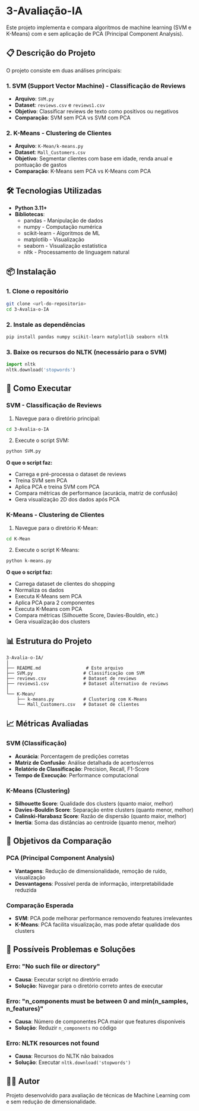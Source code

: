 # 3-Avaliação-IA

Este projeto implementa e compara algoritmos de machine learning (SVM e K-Means) com e sem aplicação de PCA (Principal Component Analysis).

## 📋 Descrição do Projeto

O projeto consiste em duas análises principais:

### 1. SVM (Support Vector Machine) - Classificação de Reviews
- **Arquivo**: `SVM.py`
- **Dataset**: `reviews.csv` e `reviews1.csv`
- **Objetivo**: Classificar reviews de texto como positivos ou negativos
- **Comparação**: SVM sem PCA vs SVM com PCA

### 2. K-Means - Clustering de Clientes
- **Arquivo**: `K-Mean/k-means.py`
- **Dataset**: `Mall_Customers.csv`
- **Objetivo**: Segmentar clientes com base em idade, renda anual e pontuação de gastos
- **Comparação**: K-Means sem PCA vs K-Means com PCA

## 🛠️ Tecnologias Utilizadas

- **Python 3.11+**
- **Bibliotecas**:
  - pandas - Manipulação de dados
  - numpy - Computação numérica
  - scikit-learn - Algoritmos de ML
  - matplotlib - Visualização
  - seaborn - Visualização estatística
  - nltk - Processamento de linguagem natural

## 📦 Instalação

### 1. Clone o repositório
```bash
git clone <url-do-repositorio>
cd 3-Avalia-o-IA
```

### 2. Instale as dependências
```bash
pip install pandas numpy scikit-learn matplotlib seaborn nltk
```

### 3. Baixe os recursos do NLTK (necessário para o SVM)
```python
import nltk
nltk.download('stopwords')
```

## 🚀 Como Executar

### SVM - Classificação de Reviews

1. Navegue para o diretório principal:
```bash
cd 3-Avalia-o-IA
```

2. Execute o script SVM:
```bash
python SVM.py
```

**O que o script faz:**
- Carrega e pré-processa o dataset de reviews
- Treina SVM sem PCA
- Aplica PCA e treina SVM com PCA
- Compara métricas de performance (acurácia, matriz de confusão)
- Gera visualização 2D dos dados após PCA

### K-Means - Clustering de Clientes

1. Navegue para o diretório K-Mean:
```bash
cd K-Mean
```

2. Execute o script K-Means:
```bash
python k-means.py
```

**O que o script faz:**
- Carrega dataset de clientes do shopping
- Normaliza os dados
- Executa K-Means sem PCA
- Aplica PCA para 2 componentes
- Executa K-Means com PCA
- Compara métricas (Silhouette Score, Davies-Bouldin, etc.)
- Gera visualização dos clusters

## 📊 Estrutura do Projeto

```
3-Avalia-o-IA/
│
├── README.md                 # Este arquivo
├── SVM.py                   # Classificação com SVM
├── reviews.csv              # Dataset de reviews
├── reviews1.csv             # Dataset alternativo de reviews
│
└── K-Mean/
    ├── k-means.py           # Clustering com K-Means
    └── Mall_Customers.csv   # Dataset de clientes
```

## 📈 Métricas Avaliadas

### SVM (Classificação)
- **Acurácia**: Porcentagem de predições corretas
- **Matriz de Confusão**: Análise detalhada de acertos/erros
- **Relatório de Classificação**: Precision, Recall, F1-Score
- **Tempo de Execução**: Performance computacional

### K-Means (Clustering)
- **Silhouette Score**: Qualidade dos clusters (quanto maior, melhor)
- **Davies-Bouldin Score**: Separação entre clusters (quanto menor, melhor)
- **Calinski-Harabasz Score**: Razão de dispersão (quanto maior, melhor)
- **Inertia**: Soma das distâncias ao centroide (quanto menor, melhor)

## 🎯 Objetivos da Comparação

### PCA (Principal Component Analysis)
- **Vantagens**: Redução de dimensionalidade, remoção de ruído, visualização
- **Desvantagens**: Possível perda de informação, interpretabilidade reduzida

### Comparação Esperada
- **SVM**: PCA pode melhorar performance removendo features irrelevantes
- **K-Means**: PCA facilita visualização, mas pode afetar qualidade dos clusters

## 🔧 Possíveis Problemas e Soluções

### Erro: "No such file or directory"
- **Causa**: Executar script no diretório errado
- **Solução**: Navegar para o diretório correto antes de executar

### Erro: "n_components must be between 0 and min(n_samples, n_features)"
- **Causa**: Número de componentes PCA maior que features disponíveis
- **Solução**: Reduzir `n_components` no código

### Erro: NLTK resources not found
- **Causa**: Recursos do NLTK não baixados
- **Solução**: Executar `nltk.download('stopwords')`

## 👨‍💻 Autor

Projeto desenvolvido para avaliação de técnicas de Machine Learning com e sem redução de dimensionalidade.